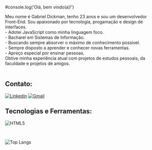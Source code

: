 #console.log('Olá, bem vindo(a)!')

<div>
  Meu nome é Gabriel Dickman, tenho 23 anos e sou um desenvolvedor Front-End. Sou apaixonado por tecnologia, progamação e design de interfaces.<br>
  - Adotei JavaScript como minha linguagem foco. <br>
  - Bacharel em Sistemas de Informação. <br>
  - Buscando sempre absorver o máximo de conhecimento possível.  <br>
  - Sempre disposto a aprender e conhecer novas ferramentas. <br>
  - Apreço especial por ensinar pessoas. <br>
  Obtive minha experiência atual com projetos de estudos pessoais, da faculdade e projetos de amigos.
</div>

<br>

## Contato:

[![Linkedin](https://img.shields.io/badge/LinkedIn-0077B5?style=for-the-badge&logo=linkedin&logoColor=white
)](https://www.linkedin.com/in/gabriel-dickman-04b6a424b/)
[![Gmail](https://img.shields.io/badge/Gmail-D14836?style=for-the-badge&logo=gmail&logoColor=white)](mailto:gabrieldickman33@gmail.com)
<br>

## Tecnologias e Ferramentas:

![HTML5](https://skillicons.dev/icons?i=html,css,js,react,nodejs,express,bootstrap,figma,grafana,postgres,prisma,mysql)

<br>

![Top Langs](https://github-readme-stats.vercel.app/api/top-langs/?username=gabrieldickman&layout=compact)


